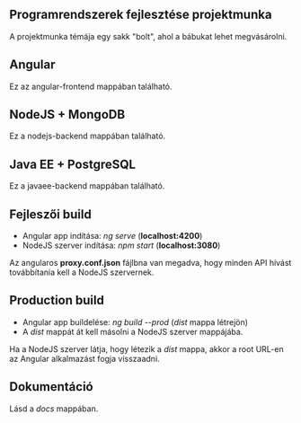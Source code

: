 ## Programrendszerek fejlesztése projektmunka

A projektmunka témája egy sakk "bolt", ahol a bábukat lehet 
megvásárolni.

## Angular

Ez az angular-frontend mappában található.

## NodeJS + MongoDB

Ez a nodejs-backend mappában található.

## Java EE + PostgreSQL

Ez a javaee-backend mappában található.

## Fejleszői build

 - Angular app indítása: *ng serve* (**localhost:4200**)
 - NodeJS szerver indítása: *npm start* (**localhost:3080**)

Az angularos **proxy.conf.json** fájlbna van megadva, hogy 
minden API hívást továbbítania kell a NodeJS szervernek.

## Production build

 - Angular app buildelése: *ng build --prod* (*dist* mappa létrejön)
 - A *dist* mappát át kell másolni a NodeJS szerver mappájába.
 
Ha a NodeJS szerver látja, hogy létezik a *dist* mappa, akkor a root URL-en 
az Angular alkalmazást fogja visszaadni.
 

## Dokumentáció

Lásd a *docs* mappában.